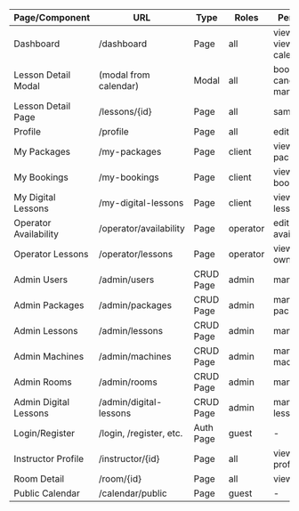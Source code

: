 | Page/Component        | URL                     | Type      | Roles    | Permission(s)                              |
| --------------------- | ----------------------- | --------- | -------- | ------------------------------------------ |
| Dashboard             | /dashboard              | Page      | all      | view calendar, view own/all calendar       |
| Lesson Detail Modal   | (modal from calendar)   | Modal     | all      | book lesson, cancel booking, manage lesson |
| Lesson Detail Page    | /lessons/{id}           | Page      | all      | same as above                              |
| Profile               | /profile                | Page      | all      | edit own profile                           |
| My Packages           | /my-packages            | Page      | client   | view my packages                           |
| My Bookings           | /my-bookings            | Page      | client   | view my bookings                           |
| My Digital Lessons    | /my-digital-lessons     | Page      | client   | view my digital lessons                    |
| Operator Availability | /operator/availability  | Page      | operator | edit own availability                      |
| Operator Lessons      | /operator/lessons       | Page      | operator | view/add/cancel own lessons                |
| Admin Users           | /admin/users            | CRUD Page | admin    | manage users                               |
| Admin Packages        | /admin/packages         | CRUD Page | admin    | manage packages                            |
| Admin Lessons         | /admin/lessons          | CRUD Page | admin    | manage lessons                             |
| Admin Machines        | /admin/machines         | CRUD Page | admin    | manage machines                            |
| Admin Rooms           | /admin/rooms            | CRUD Page | admin    | manage rooms                               |
| Admin Digital Lessons | /admin/digital-lessons  | CRUD Page | admin    | manage digital lessons                     |
| Login/Register        | /login, /register, etc. | Auth Page | guest    | -                                          |
| Instructor Profile    | /instructor/{id}        | Page      | all      | view operator profile                      |
| Room Detail           | /room/{id}              | Page      | all      | view room                                  |
| Public Calendar       | /calendar/public        | Page      | guest    | -                                          |
